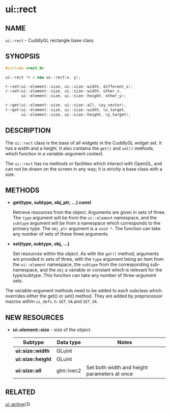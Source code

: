 ui::rect
========

## NAME ##

`ui::rect` - CuddlyGL rectangle base class

## SYNOPSIS ##

```c++
#include <rect.h>

ui::rect *r = new ui::rect(x, y);

r->set(ui::element::size, ui::size::width, different_x);
r->set(ui::element::size, ui::size::width, other_x,
       ui::element::size, ui::size::height, other_y);

r->get(ui::element::size, ui::size::all, &xy_vector);
r->get(ui::element::size, ui::size::width, &x_target,
       ui::element::size, ui::size::height, &y_target);
```

## DESCRIPTION ##

The `ui::rect` class is the base of all widgets in the CuddlyGL widget
set.  It has a width and a height.  It also contains the `get()` and
`set()` methods, which function in a variable-argument context.

The `ui::rect` has no methods or facilities which interact with
OpenGL, and can not be drawn on the screen in any way; it is strictly
a base class with a size.

## METHODS ##

* **get(type, subtype, obj_ptr, ...) const**

  Retrieve resources from the object.  Arguments are given in sets of
  three.  The `type` argument will be from the `ui::element`
  namespace, and the `subtype` argument will be from a namespace which
  corresponds to the primary type.  The `obj_ptr` argument is a
  `void *`.  The function can take any number of sets of these three
  arguments.

* **set(type, subtype, obj, ...)**

  Set resources within the object.  As with the `get()` method,
  arguments are provided in sets of three, with the `type` argument
  being an item from the `ui::element` namespace, the `subtype` from
  the corresponding sub-namespace, and the `obj` a variable or constant
  which is relevant for the type/subtype.
  This function can take any number of three-argument sets.

The variable-argument methods need to be added to each subclass which
overrides either the get() or set() method.  They are added by
preprocessor macros within `ui_defs.h`:  `GET_VA` and `SET_VA`.

## NEW RESOURCES ##

* **ui::element::size** - size of the object.

  | Subtype              | Data type  | Notes                                        |
  | -------------------- | ---------- | -------------------------------------------- |
  | **ui::size::width**  | GLuint     |                                              |
  | **ui::size::height** | GLuint     |                                              |
  | **ui::size::all**    | glm::ivec2 | Set both width and height parameters at once |

## RELATED ##

[ui::active](ui::active.md)(3)
